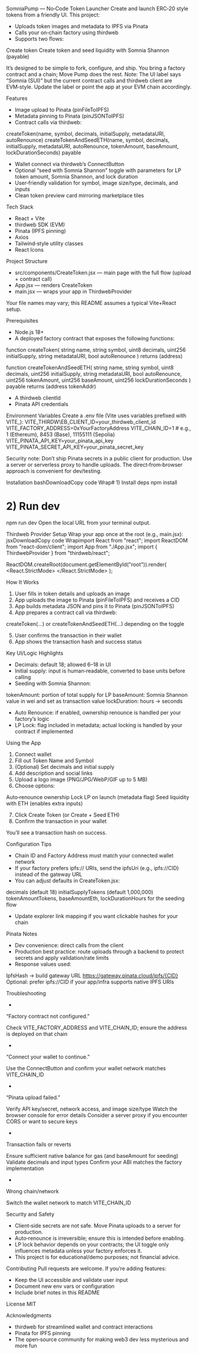 SomniaPump — No‑Code Token Launcher
Create and launch ERC‑20 style tokens from a friendly UI. This project:

* Uploads token images and metadata to IPFS via Pinata
* Calls your on‑chain factory using thirdweb
* Supports two flows:

Create token
Create token and seed liquidity with Somnia Shannon (payable)



It’s designed to be simple to fork, configure, and ship. You bring a factory contract and a chain; Move Pump does the rest.
Note: The UI label says “Somnia (SUI)” but the current contract calls and thirdweb client are EVM‑style. Update the label or point the app at your EVM chain accordingly.

Features

* Image upload to Pinata (pinFileToIPFS)
* Metadata pinning to Pinata (pinJSONToIPFS)
* Contract calls via thirdweb:

createToken(name, symbol, decimals, initialSupply, metadataURI, autoRenounce)
createTokenAndSeedETH(name, symbol, decimals, initialSupply, metadataURI, autoRenounce, tokenAmount, baseAmount, lockDurationSeconds) payable


* Wallet connect via thirdweb’s ConnectButton
* Optional “seed with Somnia Shannon” toggle with parameters for LP token amount, Somnia Shannon, and lock duration
* User‑friendly validation for symbol, image size/type, decimals, and inputs
* Clean token preview card mirroring marketplace tiles


Tech Stack

* React + Vite
* thirdweb SDK (EVM)
* Pinata (IPFS pinning)
* Axios
* Tailwind‑style utility classes
* React Icons


Project Structure

* src/components/CreateToken.jsx — main page with the full flow (upload + contract call)
* App.jsx — renders CreateToken
* main.jsx — wraps your app in ThirdwebProvider

Your file names may vary; this README assumes a typical Vite+React setup.

Prerequisites

* Node.js 18+
* A deployed factory contract that exposes the following functions:

function createToken(
  string name,
  string symbol,
  uint8 decimals,
  uint256 initialSupply,
  string metadataURI,
  bool autoRenounce
) returns (address)

function createTokenAndSeedETH(
  string name,
  string symbol,
  uint8 decimals,
  uint256 initialSupply,
  string metadataURI,
  bool autoRenounce,
  uint256 tokenAmount,
  uint256 baseAmount,
  uint256 lockDurationSeconds
) payable returns (address tokenAddr)


* A thirdweb clientId
* Pinata API credentials


Environment Variables
Create a .env file (Vite uses variables prefixed with VITE_):
VITE_THIRDW\EB_CLIENT_ID=your_thirdweb_client_id
VITE_FACTORY_ADDRESS=0xYourFactoryAddress
VITE_CHAIN_ID=1                          # e.g., 1 (Ethereum), 8453 (Base), 11155111 (Sepolia)
VITE_PINATA_API_KEY=your_pinata_api_key
VITE_PINATA_SECRET_API_KEY=your_pinata_secret_key

Security note: Don’t ship Pinata secrets in a public client for production. Use a server or serverless proxy to handle uploads. The direct‑from‑browser approach is convenient for dev/testing.

Installation
bashDownloadCopy code Wrap# 1) Install deps
npm install

# 2) Run dev
npm run dev
Open the local URL from your terminal output.

Thirdweb Provider Setup
Wrap your app once at the root (e.g., main.jsx):
jsxDownloadCopy code Wrapimport React from "react";
import ReactDOM from "react-dom/client";
import App from "./App.jsx";
import { ThirdwebProvider } from "thirdweb/react";

ReactDOM.createRoot(document.getElementById("root")).render(
  <React.StrictMode>
    <ThirdwebProvider clientId={import.meta.env.VITE_THIRDW\EB_CLIENT_ID}>
      <App />
    </ThirdwebProvider>
  </React.StrictMode>
);

How It Works

1. User fills in token details and uploads an image
2. App uploads the image to Pinata (pinFileToIPFS) and receives a CID
3. App builds metadata JSON and pins it to Pinata (pinJSONToIPFS)
4. App prepares a contract call via thirdweb:

createToken(...) or createTokenAndSeedETH(...) depending on the toggle


5. User confirms the transaction in their wallet
6. App shows the transaction hash and success status


Key UI/Logic Highlights

* Decimals: default 18; allowed 6–18 in UI
* Initial supply: input is human‑readable, converted to base units before calling
* Seeding with Somnia Shannon:

tokenAmount: portion of total supply for LP
baseAmount: Somnia Shannon value in wei and set as transaction value
lockDuration: hours -> seconds


* Auto Renounce: if enabled, ownership renounce is handled per your factory’s logic
* LP Lock: flag included in metadata; actual locking is handled by your contract if implemented


Using the App

1. Connect wallet
2. Fill out Token Name and Symbol
3. (Optional) Set decimals and initial supply
4. Add description and social links
5. Upload a logo image (PNG/JPG/WebP/GIF up to 5 MB)
6. Choose options:

Auto‑renounce ownership
Lock LP on launch (metadata flag)
Seed liquidity with ETH (enables extra inputs)


7. Click Create Token (or Create + Seed ETH)
8. Confirm the transaction in your wallet

You’ll see a transaction hash on success.

Configuration Tips

* Chain ID and Factory Address must match your connected wallet network
* If your factory prefers ipfs:// URIs, send the ipfsUri (e.g., ipfs://CID) instead of the gateway URL
* You can adjust defaults in CreateToken.jsx:

decimals (default 18)
initialSupplyTokens (default 1,000,000)
tokenAmountTokens, baseAmountEth, lockDurationHours for the seeding flow


* Update explorer link mapping if you want clickable hashes for your chain


Pinata Notes

* Dev convenience: direct calls from the client
* Production best practice: route uploads through a backend to protect secrets and apply validation/rate limits
* Response values used:

IpfsHash -> build gateway URL https://gateway.pinata.cloud/ipfs/{CID}
Optional: prefer ipfs://CID if your app/infra supports native IPFS URIs




Troubleshooting

* 
“Factory contract not configured.”

Check VITE_FACTORY_ADDRESS and VITE_CHAIN_ID; ensure the address is deployed on that chain


* 
“Connect your wallet to continue.”

Use the ConnectButton and confirm your wallet network matches VITE_CHAIN_ID


* 
“Pinata upload failed.”

Verify API key/secret, network access, and image size/type
Watch the browser console for error details
Consider a server proxy if you encounter CORS or want to secure keys


* 
Transaction fails or reverts

Ensure sufficient native balance for gas (and baseAmount for seeding)
Validate decimals and input types
Confirm your ABI matches the factory implementation


* 
Wrong chain/network

Switch the wallet network to match VITE_CHAIN_ID




Security and Safety

* Client‑side secrets are not safe. Move Pinata uploads to a server for production.
* Auto‑renounce is irreversible; ensure this is intended before enabling.
* LP lock behavior depends on your contracts; the UI toggle only influences metadata unless your factory enforces it.
* This project is for educational/demo purposes; not financial advice.


Contributing
Pull requests are welcome. If you’re adding features:

* Keep the UI accessible and validate user input
* Document new env vars or configuration
* Include brief notes in this README


License
MIT

Acknowledgments

* thirdweb for streamlined wallet and contract interactions
* Pinata for IPFS pinning
* The open‑source community for making web3 dev less mysterious and more fun